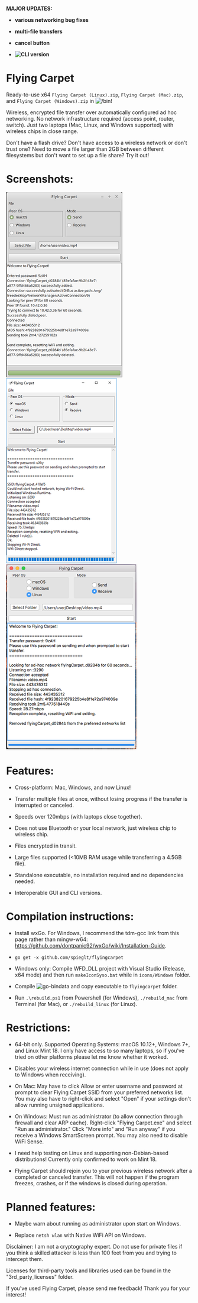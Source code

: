 **MAJOR UPDATES:**

+ **various networking bug fixes**

+ **multi-file transfers**

+ **cancel button**

+ **![CLI version](https://github.com/spieglt/FlyingCarpet/tree/cli)**

# Flying Carpet

Ready-to-use x64 `Flying Carpet (Linux).zip`, `Flying Carpet (Mac).zip`, and `Flying Carpet (Windows).zip` in ![`/bin`](bin)!

Wireless, encrypted file transfer over automatically configured ad hoc networking. No network infrastructure required (access point, router, switch). Just two laptops (Mac, Linux, and Windows supported) with wireless chips in close range.

Don't have a flash drive? Don't have access to a wireless network or don't trust one? Need to move a file larger than 2GB between different filesystems but don't want to set up a file share? Try it out!

# Screenshots:

![](pictures/linuxDemo.png)  ![](pictures/winDemo.png)  ![](pictures/macDemo.png)

# Features:

+ Cross-platform: Mac, Windows, and now Linux!

+ Transfer multiple files at once, without losing progress if the transfer is interrupted or canceled.

+ Speeds over 120mbps (with laptops close together).

+ Does not use Bluetooth or your local network, just wireless chip to wireless chip.

+ Files encrypted in transit.

+ Large files supported (<10MB RAM usage while transferring a 4.5GB file).

+ Standalone executable, no installation required and no dependencies needed.

+ Interoperable GUI and CLI versions.

# Compilation instructions:

+ Install wxGo. For Windows, I recommend the tdm-gcc link from this page rather than mingw-w64: https://github.com/dontpanic92/wxGo/wiki/Installation-Guide.

+ `go get -x github.com/spieglt/flyingcarpet`

+ Windows only: Compile WFD_DLL project with Visual Studio (Release, x64 mode) and then run `makeIconSyso.bat` while in `icons/Windows` folder.

+ Compile ![`go-bindata`](https://github.com/jteeuwen/go-bindata) and copy executable to `flyingcarpet` folder.

+ Run `.\rebuild.ps1` from Powershell (for Windows), `./rebuild_mac` from Terminal (for Mac), or `./rebuild_linux` (for Linux).

# Restrictions:

+ 64-bit only. Supported Operating Systems: macOS 10.12+, Windows 7+, and Linux Mint 18. I only have access to so many laptops, so if you've tried on other platforms please let me know whether it worked. 

+ Disables your wireless internet connection while in use (does not apply to Windows when receiving).

+ On Mac: May have to click Allow or enter username and password at prompt to clear Flying Carpet SSID from your preferred networks list. You may also have to right-click and select "Open" if your settings don't allow running unsigned applications. 

+ On Windows: Must run as administrator (to allow connection through firewall and clear ARP cache). Right-click "Flying Carpet.exe" and select "Run as administrator." Click "More info" and "Run anyway" if you receive a Windows SmartScreen prompt. You may also need to disable WiFi Sense.

+ I need help testing on Linux and supporting non-Debian-based distributions! Currently only confirmed to work on Mint 18.

+ Flying Carpet should rejoin you to your previous wireless network after a completed or canceled transfer. This will not happen if the program freezes, crashes, or if the windows is closed during operation.

# Planned features:

+ Maybe warn about running as administrator upon start on Windows.

+ Replace `netsh wlan` with Native WiFi API on Windows.

Disclaimer: I am not a cryptography expert. Do not use for private files if you think a skilled attacker is less than 100 feet from you and trying to intercept them.

Licenses for third-party tools and libraries used can be found in the "3rd_party_licenses" folder.

If you've used Flying Carpet, please send me feedback! Thank you for your interest!
